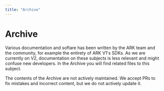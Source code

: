 ```yaml
---
title: "Archive"
---
```


# Archive

Various documentation and softare has been written by the ARK team and the community, for example the entirety of ARK V1's SDKs. As we are currently on V2, documentation on these subjects is less relevant and might confuse new developers. In the Archive you will find related files to this subject.

The contents of the Archive are not actively maintained. We accept PRs to fix mistakes and incorrect content, but we do not actively update it.
